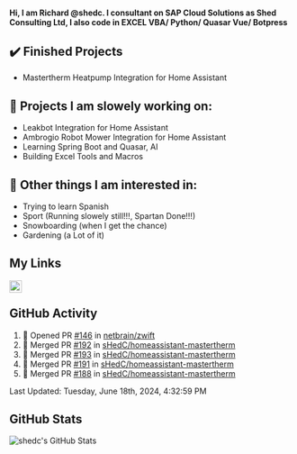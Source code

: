 #### Hi, I am Richard @shedc. I consultant on SAP Cloud Solutions as Shed Consulting Ltd, I also code in EXCEL VBA/ Python/ Quasar Vue/ Botpress

## ✔️ Finished Projects
- Mastertherm Heatpump Integration for Home Assistant

## 👋 Projects I am slowely working on:
- Leakbot Integration for Home Assistant
- Ambrogio Robot Mower Integration for Home Assistant
- Learning Spring Boot and Quasar, AI
- Building Excel Tools and Macros

## 👀 Other things I am interested in:
- Trying to learn Spanish
- Sport (Running slowely still!!!, Spartan Done!!!)
- Snowboarding (when I get the chance)
- Gardening (a Lot of it)

## My Links
[<img align="left" alt="shedc | LinkedIn" width="22px" src="https://cdn.jsdelivr.net/npm/simple-icons@v3/icons/linkedin.svg" />][linkedin]

<br/>

## GitHub Activity
<!--RECENT_ACTIVITY:start-->
1. 💪 Opened PR [#146](https://github.com/netbrain/zwift/pull/146) in [netbrain/zwift](https://github.com/netbrain/zwift)
2. 🎉 Merged PR [#192](https://github.com/sHedC/homeassistant-mastertherm/pull/192) in [sHedC/homeassistant-mastertherm](https://github.com/sHedC/homeassistant-mastertherm)
3. 🎉 Merged PR [#193](https://github.com/sHedC/homeassistant-mastertherm/pull/193) in [sHedC/homeassistant-mastertherm](https://github.com/sHedC/homeassistant-mastertherm)
4. 🎉 Merged PR [#191](https://github.com/sHedC/homeassistant-mastertherm/pull/191) in [sHedC/homeassistant-mastertherm](https://github.com/sHedC/homeassistant-mastertherm)
5. 🎉 Merged PR [#188](https://github.com/sHedC/homeassistant-mastertherm/pull/188) in [sHedC/homeassistant-mastertherm](https://github.com/sHedC/homeassistant-mastertherm)
<!--RECENT_ACTIVITY:end-->
<!--RECENT_ACTIVITY:last_update-->
Last Updated: Tuesday, June 18th, 2024, 4:32:59 PM
<!--RECENT_ACTIVITY:last_update_end-->

## GitHub Stats
<img align="left" alt="shedc's GitHub Stats" src="https://github-readme-stats.vercel.app/api?username=shedc&show_icons=true&hide_title=true" />

[linkedin]: https://www.linkedin.com/in/richard-holmes-3314251/
